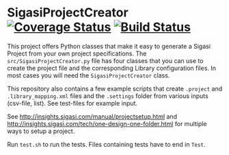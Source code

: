 SigasiProjectCreator [![Coverage Status](https://coveralls.io/repos/github/sigasi/SigasiProjectCreator/badge.svg?branch=master)](https://coveralls.io/github/sigasi/SigasiProjectCreator?branch=verilog_support) [![Build Status](https://travis-ci.org/sigasi/SigasiProjectCreator.svg?branch=master)](https://travis-ci.org/sigasi/SigasiProjectCreator)
====================

This project offers Python classes that make it easy to generate a Sigasi Project from your own project
 specifications. The `src/SigasiProjectCreator.py` file has four classes that you can use to create the project file and
 the corresponding Library configuration files. In most cases you will need the `SigasiProjectCreator` class.

This repository also contains a few example scripts that create `.project` and `.library_mapping.xml` files and the `.settings` folder from various inputs (csv-file, list). See test-files for example input.

See <http://insights.sigasi.com/manual/projectsetup.html> and <http://insights.sigasi.com/tech/one-design-one-folder.html> for multiple ways to setup a project.

Run `test.sh` to run the tests.
Files containing tests have to end in `Test`.
